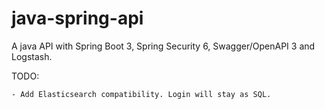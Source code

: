 # java-spring-api

A java API with Spring Boot 3, Spring Security 6, Swagger/OpenAPI 3 and Logstash.

TODO:

    - Add Elasticsearch compatibility. Login will stay as SQL.
